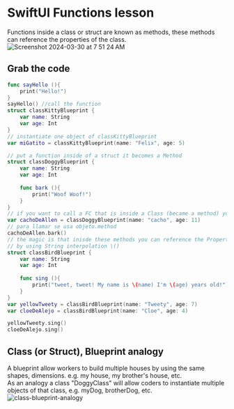 # SwiftUI Functions lesson
Functions inside a class or struct are known as methods, these methods can reference the properties of the class.<br>
![Screenshot 2024-03-30 at 7 51 24 AM](https://github.com/danielurra/Swift-UI-Functions-lesson/assets/51704179/c7544659-28e8-408f-85b1-2dbd2952e5de)<br>
## Grab the code
```swift
func sayHello (){
    print("Hello!")
}
sayHello() //call the function
struct classKittyBlueprint {
    var name: String
    var age: Int
}
// instantiate one object of classKittyBlueprint
var miGatito = classKittyBlueprint(name: "Felix", age: 5)

// put a function inside of a struct it becomes a Method
struct classDoggyBlueprint {
    var name: String
    var age: Int
    
    func bark (){
        print("Woof Woof!")
    }
}
// if you want to call a FC that is inside a Class (became a method) you need an instance
var cachoDeAllen = classDoggyBlueprint(name: "cacho", age: 11)
// para llamar se usa objeto.method
cachoDeAllen.bark()
// the magic is that inisde these methods you can reference the Properties (name, age, etc)
// by using String interpolation \()
struct classBirdBlueprint {
    var name: String
    var age: Int
    
    func sing (){
        print("tweet, tweet! My name is \(name) I'm \(age) years old!")
    }
}
var yellowTweety = classBirdBlueprint(name: "Tweety", age: 7)
var cloeDeAlejo = classBirdBlueprint(name: "Cloe", age: 4)

yellowTweety.sing()
cloeDeAlejo.sing()
```
## Class (or Struct), Blueprint analogy
A blueprint allow workers to build multiple houses by using the same shapes, dimensions. e.g. my house, my brother's house, etc.<br>
As an analogy a class "DoggyClass" will allow coders to instantiate multiple objects of that class, e.g. myDog, brotherDog, etc.<br>
![class-blueprint-analogy](https://github.com/danielurra/Swift-UI-Functions-lesson/assets/51704179/6d3b723d-9000-40fd-bedd-fe826de9883c)



